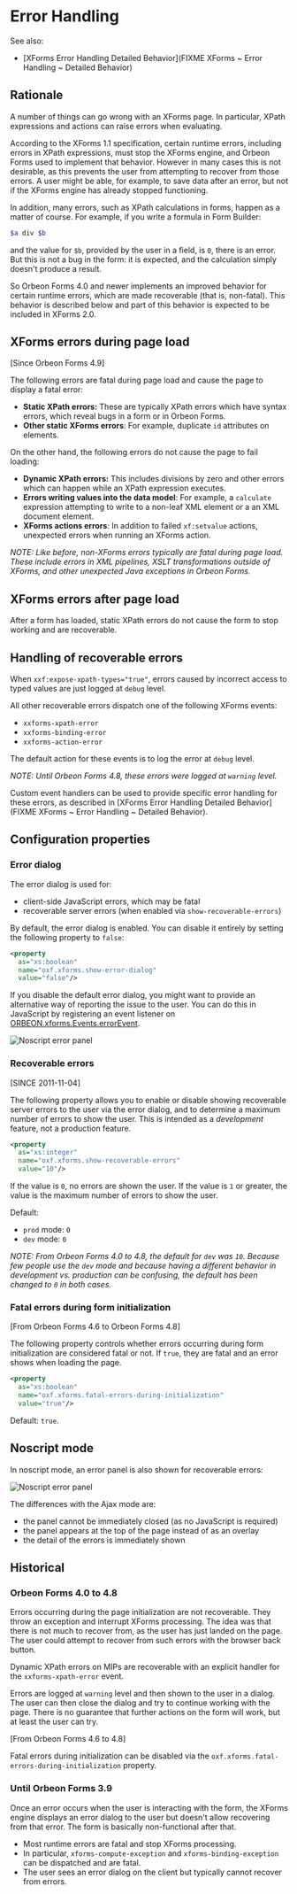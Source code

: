 # Error Handling

<!-- toc -->

See also:

- [XForms Error Handling Detailed Behavior](FIXME XForms ~ Error Handling ~ Detailed Behavior)

## Rationale

A number of things can go wrong with an XForms page. In particular, XPath expressions and actions can raise errors when evaluating.

According to the XForms 1.1 specification, certain runtime errors, including errors in XPath expressions, must stop the XForms engine, and Orbeon Forms used to implement that behavior. However in many cases this is not desirable, as this prevents the user from attempting to recover from those errors. A user might be able, for example, to save data after an error, but not if the XForms engine has already stopped functioning.

In addition, many errors, such as XPath calculations in forms, happen as a matter of course. For example, if you write a formula in Form Builder:

```ruby
$a div $b
```

and the value for `$b`, provided by the user in a field, is `0`, there is an error. But this is not a bug in the form: it is expected, and the calculation simply doesn't produce a result.

So Orbeon Forms 4.0 and newer implements an improved behavior for certain runtime errors, which are made recoverable (that is, non-fatal). This behavior is described below and part of this behavior is expected to be included in XForms 2.0.

## XForms errors during page load

[Since Orbeon Forms 4.9]

The following errors are fatal during page load and cause the page to display a fatal error:

- __Static XPath errors:__ These are typically XPath errors which have syntax errors, which reveal bugs in a form or in Orbeon Forms.
- __Other static XForms errors__: For example, duplicate `id` attributes on elements.

On the other hand, the following errors do not cause the page to fail loading:

- __Dynamic XPath errors:__ This includes divisions by zero and other errors which can happen while an XPath expression executes.
- __Errors writing values into the data model__: For example, a `calculate` expression attempting to write to a non-leaf XML element or a an XML document element.
- __XForms actions errors__: In addition to failed `xf:setvalue` actions, unexpected errors when running an XForms action.

_NOTE: Like before, non-XForms errors typically are fatal during page load. These include errors in XML pipelines, XSLT transformations outside of XForms, and other unexpected Java exceptions in Orbeon Forms._

## XForms errors after page load

After a form has loaded, static XPath errors do not cause the form to stop working and are recoverable.

## Handling of recoverable errors

When `xxf:expose-xpath-types="true"`, errors caused by incorrect access to typed values are just logged at `debug` level.

All other recoverable errors dispatch one of the following XForms events:

- `xxforms-xpath-error`
- `xxforms-binding-error`
- `xxforms-action-error`

The default action for these events is to log the error at `debug` level.

*NOTE: Until Orbeon Forms 4.8, these errors were logged at `warning` level.*

Custom event handlers can be used to provide specific error handling for these errors, as described in [XForms Error Handling Detailed Behavior](FIXME XForms ~ Error Handling ~ Detailed Behavior).

## Configuration properties

### Error dialog

The error dialog is used for:

- client-side JavaScript errors, which may be fatal
- recoverable server errors (when enabled via `show-recoverable-errors`)

By default, the error dialog is enabled. You can disable it entirely by setting the following property to `false`:

```xml
<property
  as="xs:boolean"
  name="oxf.xforms.show-error-dialog"
  value="false"/>
```

If you disable the default error dialog, you might want to provide an alternative way of reporting the issue to the user. You can do this in JavaScript by registering an event listener on [ORBEON.xforms.Events.errorEvent][3].

![Noscript error panel](images/xforms-error-dialog.png)

### Recoverable errors

[SINCE 2011-11-04]

The following property allows you to enable or disable showing recoverable server errors to the user via the error dialog, and to determine a maximum number of errors to show the user. This is intended as a *development* feature, not a production feature.

```xml
<property
  as="xs:integer"
  name="oxf.xforms.show-recoverable-errors"
  value="10"/>
```

If the value is `0`, no errors are shown the user. If the value is `1` or greater, the value is the maximum number of errors to show the user.

Default:

* `prod` mode: `0`
* `dev` mode: `0`

_NOTE: From Orbeon Forms 4.0 to 4.8, the default for `dev` was `10`. Because few people use the `dev` mode and because having a different behavior in development vs. production can be confusing, the default has been changed to `0` in both cases._

### Fatal errors during form initialization

[From Orbeon Forms 4.6 to Orbeon Forms 4.8]

The following property controls whether errors occurring during form initialization are considered fatal or not. If `true`, they are fatal and an error shows when loading the page.

```xml
<property
  as="xs:boolean"
  name="oxf.xforms.fatal-errors-during-initialization"
  value="true"/>
```

Default: `true`.

## Noscript mode

In noscript mode, an error panel is also shown for recoverable errors:

![Noscript error panel](images/xforms-noscript-error.png)

The differences with the Ajax mode are:

* the panel cannot be immediately closed (as no JavaScript is required)
* the panel appears at the top of the page instead of as an overlay
* the detail of the errors is immediately shown

## Historical

### Orbeon Forms 4.0 to 4.8

Errors occurring during the page initialization are not recoverable. They throw an exception and interrupt XForms processing. The idea was that there is not much to recover from, as the user has just landed on the page. The user could attempt to recover from such errors with the browser back button.

Dynamic XPath errors on MIPs are recoverable with an explicit handler for the `xxforms-xpath-error` event.

Errors are logged at `warning` level and then shown to the user in a dialog. The user can then close the dialog and try to continue working with the page. There is no guarantee that further actions on the form will work, but at least the user can try.

[From Orbeon Forms 4.6 to 4.8]

Fatal errors during initialization can be disabled via the `oxf.xforms.fatal-errors-during-initialization` property.

### Until Orbeon Forms 3.9

Once an error occurs when the user is interacting with the form, the XForms engine displays an error dialog to the user but doesn't allow recovering from that error. The form is basically non-functional after that.

* Most runtime errors are fatal and stop XForms processing.
* In particular, `xforms-compute-exception` and `xforms-binding-exception` can be dispatched and are fatal.
* The user sees an error dialog on the client but typically cannot recover from errors.

[3]: http://wiki.orbeon.com/forms/doc/developer-guide/xforms-extensions#TOC-Custom-Events
[4]: http://wiki.orbeon.com/forms/_/rsrc/1320697168699/welcome/xforms-error-handling/noscript-panel.png
